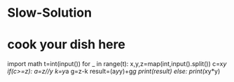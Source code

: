 # Slow-Solution
# cook your dish here
import math
t=int(input())
for _ in range(t):
    x,y,z=map(int,input().split())
    c=x*y
    if(c>=z):
      a=z//y
      k=y*a 
      g=z-k
      result=(a*y*y)+g*g
      print(result)
    else:
        print(x*y*y)
    
